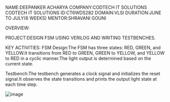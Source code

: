 NAME:DEEPANKER ACHARYA
COMPANY:CODTECH IT SOLUTIONS
CODTECH IT SOLUTIONS ID:CT6WDS282
DOMAIN:VLSI
DURATION:JUNE TO JULY(6 WEEKS)
MENTOR:SHRAVANI GOUNI


OVERVIEW:

PROJECT:DESIGN FSM USING VERILOG AND WRITING TESTBENCHES.

KEY ACTIVITIES:
FSM Design:The FSM has three states: RED, GREEN, and YELLOW.It transitions from RED to GREEN, GREEN to YELLOW, and YELLOW to RED in a cyclic manner.The light output is determined based on the current state.


Testbench:The testbench generates a clock signal and initializes the reset signal.It observes the state transitions and prints the output light state at each time step.

![image](https://github.com/Deepu292004/CODETECH-T1/assets/152797636/bc2b04c2-9727-4286-bbbe-187392df0e03)







